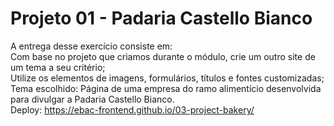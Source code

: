 # Projeto 01 - Padaria Castello Bianco
A entrega desse exercício consiste em:<br>
Com base no projeto que criamos durante o módulo, crie um outro site de um tema a seu critério;<br>
Utilize os elementos de imagens, formulários, títulos e fontes customizadas;<br>
Tema escolhido: Página de uma empresa do ramo alimentício desenvolvida para divulgar a Padaria Castello Bianco.<br>
Deploy: https://ebac-frontend.github.io/03-project-bakery/
